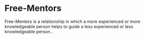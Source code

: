 # Free-Mentors
Free-Mentors is a relationship in which a more experienced or more knowledgeable person helps to guide a less experienced or less knowledgeable person..
